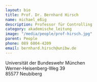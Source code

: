 ```yaml
---
layout: bio
title: Prof. Dr. Bernhard Hirsch
name: michael_eßig
description: Professor für Controlling
category: akademische_leitung
image: "/media/people/prof-hirsch.jpg"
parent: People
phone: 089 6004-4209
email: bernhard.hirsch@unibw.de
---
```


Universität der Bundeswehr München<br>
Werner-Heisenberg-Weg 39<br>
85577 Neubiberg
